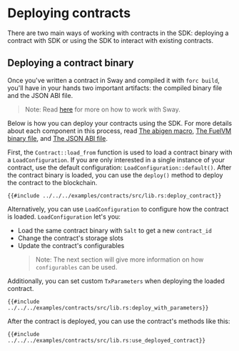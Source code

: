 # Deploying contracts

There are two main ways of working with contracts in the SDK: deploying a contract with SDK or using the SDK to interact with existing contracts.

## Deploying a contract binary

<!-- This section should explain the artifacts produced by `forc build`  -->
<!-- build:example:start -->
Once you've written a contract in Sway and compiled it with `forc build`, you'll have in your hands two important artifacts: the compiled binary file and the JSON ABI file.
<!-- build:example:end -->
> Note: Read [here](https://fuellabs.github.io/sway/master/book/introduction/sway_quickstart.html) for more on how to work with Sway.

Below is how you can deploy your contracts using the SDK. For more details about each component in this process, read [The abigen macro](../abigen/the-abigen-macro.md), [The FuelVM binary file](../contracts/the-fuelvm-binary-file.md), and [The JSON ABI file](../abigen/the-json-abi-file.md).

<!-- This section should explain how to load and deploy a contract  -->
<!-- deploy:example:start -->
First, the `Contract::load_from` function is used to load a contract binary with a `LoadConfiguration`. If you are only interested in a single instance of your contract, use the default configuration: `LoadConfiguration::default()`. After the contract binary is loaded, you can use the `deploy()` method to deploy the contract to the blockchain.
<!-- deploy:example:end -->

```rust,ignore
{{#include ../../../examples/contracts/src/lib.rs:deploy_contract}}
```

Alternatively, you can use `LoadConfiguration` to configure how the contract is loaded. `LoadConfiguration` let's you:
- Load the same contract binary with `Salt` to get a new `contract_id`
- Change the contract's storage slots
- Update the contract's configurables
    > Note: The next section will give more information on how `configurables` can be used.

Additionally, you can set custom `TxParameters` when deploying the loaded contract.

```rust,ignore
{{#include ../../../examples/contracts/src/lib.rs:deploy_with_parameters}}
```

After the contract is deployed, you can use the contract's methods like this:

```rust,ignore
{{#include ../../../examples/contracts/src/lib.rs:use_deployed_contract}}
```

